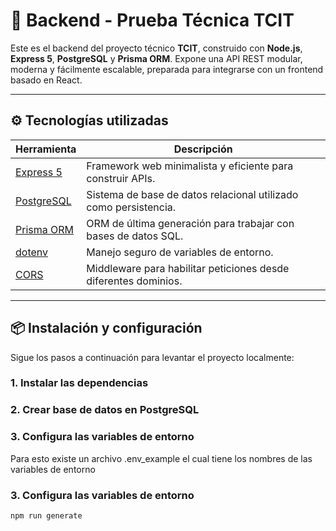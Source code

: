 # 🧪 Backend - Prueba Técnica TCIT

Este es el backend del proyecto técnico **TCIT**, construido con **Node.js**, **Express 5**, **PostgreSQL** y **Prisma ORM**. Expone una API REST modular, moderna y fácilmente escalable, preparada para integrarse con un frontend basado en React.

---

## ⚙️ Tecnologías utilizadas

| Herramienta               | Descripción                                                               |
|---------------------------|---------------------------------------------------------------------------|
| [Express 5](https://expressjs.com/)          | Framework web minimalista y eficiente para construir APIs.           |
| [PostgreSQL](https://www.postgresql.org/)    | Sistema de base de datos relacional utilizado como persistencia.     |
| [Prisma ORM](https://www.prisma.io/)         | ORM de última generación para trabajar con bases de datos SQL.       |
| [dotenv](https://www.npmjs.com/package/dotenv)| Manejo seguro de variables de entorno.                               |
| [CORS](https://www.npmjs.com/package/cors)   | Middleware para habilitar peticiones desde diferentes dominios.      |

---

## 📦 Instalación y configuración

Sigue los pasos a continuación para levantar el proyecto localmente:

### 1. Instalar las dependencias 

### 2. Crear base de datos en PostgreSQL

### 3. Configura las variables de entorno
Para esto existe un archivo .env_example el cual tiene los nombres de las variables de entorno 

### 3. Configura las variables de entorno
```bash
npm run generate


